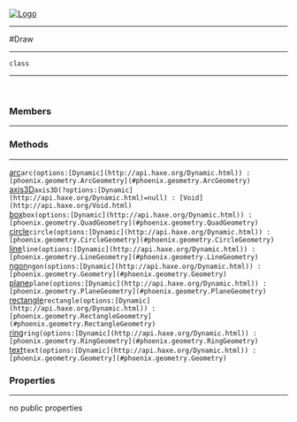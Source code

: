 
[![Logo](../../images/logo.png)](../../api/index.html)

---



#Draw



---

`class`
<span class="meta">

</span>


---

&nbsp;
&nbsp;

<h3>Members</h3> <hr/>

<h3>Methods</h3> <hr/><span class="method apipage">
            <a name="arc"><a class="lift" href="#arc">arc</a></a><code class="signature apipage">arc(options:<span>[Dynamic](http://api.haxe.org/Dynamic.html)</span>) : [phoenix.geometry.ArcGeometry](#phoenix.geometry.ArcGeometry)</code><br/><span class="small_desc_flat"></span>
        </span>
    <span class="method apipage">
            <a name="axis3D"><a class="lift" href="#axis3D">axis3D</a></a><code class="signature apipage">axis3D(?options:<span>[Dynamic](http://api.haxe.org/Dynamic.html)=null</span>) : [Void](http://api.haxe.org/Void.html)</code><br/><span class="small_desc_flat"></span>
        </span>
    <span class="method apipage">
            <a name="box"><a class="lift" href="#box">box</a></a><code class="signature apipage">box(options:<span>[Dynamic](http://api.haxe.org/Dynamic.html)</span>) : [phoenix.geometry.QuadGeometry](#phoenix.geometry.QuadGeometry)</code><br/><span class="small_desc_flat"></span>
        </span>
    <span class="method apipage">
            <a name="circle"><a class="lift" href="#circle">circle</a></a><code class="signature apipage">circle(options:<span>[Dynamic](http://api.haxe.org/Dynamic.html)</span>) : [phoenix.geometry.CircleGeometry](#phoenix.geometry.CircleGeometry)</code><br/><span class="small_desc_flat"></span>
        </span>
    <span class="method apipage">
            <a name="line"><a class="lift" href="#line">line</a></a><code class="signature apipage">line(options:<span>[Dynamic](http://api.haxe.org/Dynamic.html)</span>) : [phoenix.geometry.LineGeometry](#phoenix.geometry.LineGeometry)</code><br/><span class="small_desc_flat"></span>
        </span>
    <span class="method apipage">
            <a name="ngon"><a class="lift" href="#ngon">ngon</a></a><code class="signature apipage">ngon(options:<span>[Dynamic](http://api.haxe.org/Dynamic.html)</span>) : [phoenix.geometry.Geometry](#phoenix.geometry.Geometry)</code><br/><span class="small_desc_flat"></span>
        </span>
    <span class="method apipage">
            <a name="plane"><a class="lift" href="#plane">plane</a></a><code class="signature apipage">plane(options:<span>[Dynamic](http://api.haxe.org/Dynamic.html)</span>) : [phoenix.geometry.PlaneGeometry](#phoenix.geometry.PlaneGeometry)</code><br/><span class="small_desc_flat"></span>
        </span>
    <span class="method apipage">
            <a name="rectangle"><a class="lift" href="#rectangle">rectangle</a></a><code class="signature apipage">rectangle(options:<span>[Dynamic](http://api.haxe.org/Dynamic.html)</span>) : [phoenix.geometry.RectangleGeometry](#phoenix.geometry.RectangleGeometry)</code><br/><span class="small_desc_flat"></span>
        </span>
    <span class="method apipage">
            <a name="ring"><a class="lift" href="#ring">ring</a></a><code class="signature apipage">ring(options:<span>[Dynamic](http://api.haxe.org/Dynamic.html)</span>) : [phoenix.geometry.RingGeometry](#phoenix.geometry.RingGeometry)</code><br/><span class="small_desc_flat"></span>
        </span>
    <span class="method apipage">
            <a name="text"><a class="lift" href="#text">text</a></a><code class="signature apipage">text(options:<span>[Dynamic](http://api.haxe.org/Dynamic.html)</span>) : [phoenix.geometry.Geometry](#phoenix.geometry.Geometry)</code><br/><span class="small_desc_flat"></span>
        </span>
    

<h3>Properties</h3> <hr/>no public properties

&nbsp;
&nbsp;
&nbsp;